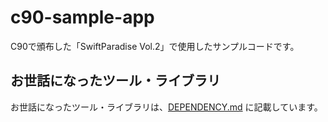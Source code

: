 # c90-sample-app

C90で頒布した「SwiftParadise Vol.2」で使用したサンプルコードです。

## お世話になったツール・ライブラリ
お世話になったツール・ライブラリは、[DEPENDENCY.md](https://github.com/rb-de0/c90-sample-app/blob/master/DEPENDENCY.md) に記載しています。
